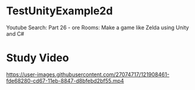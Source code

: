 # TestUnityExample2d

Youtube Search: Part 26 - ore Rooms: Make a game like Zelda using Unity and C#


# Study Video


https://user-images.githubusercontent.com/27074717/121908461-fde68280-cd67-11eb-8847-d8bfebd2bf55.mp4


